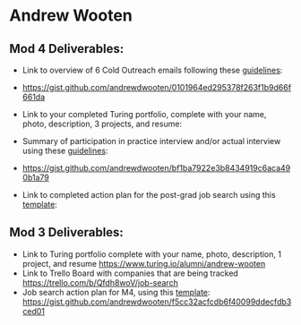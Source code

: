 # Andrew Wooten

## Mod 4 Deliverables:
* Link to overview of 6 Cold Outreach emails following these [guidelines](https://github.com/turingschool/career-development-curriculum/blob/master/module_four/cold_outreach_deliverable_guidelines.md):
 * https://gist.github.com/andrewdwooten/0101964ed295378f263f1b9d66f661da
  
* Link to your completed Turing portfolio, complete with your name, photo, description, 3 projects, and resume: 
* Summary of participation in practice interview and/or actual interview using these [guidelines](https://github.com/turingschool/career-development-curriculum/blob/master/module_four/interview_practice_reflection_guidelines.md):
 * https://gist.github.com/andrewdwooten/bf1ba7922e3b8434919c6aca490b1a79
* Link to completed action plan for the post-grad job search using this [template](https://github.com/turingschool/career-development-curriculum/blob/master/module_four/post_grad_plan.md):

## Mod 3 Deliverables:

* Link to Turing portfolio complete with your name, photo, description, 1 project, and resume
https://www.turing.io/alumni/andrew-wooten
* Link to Trello Board with companies that are being tracked
https://trello.com/b/Qfdh8woV/job-search
* Job search action plan for M4, using this [template](https://github.com/turingschool/career-development-curriculum/blob/master/module_three/mod_4_action_plan_template.md):
https://gist.github.com/andrewdwooten/f5cc32acfcdb6f40099ddecfdb3ced01
